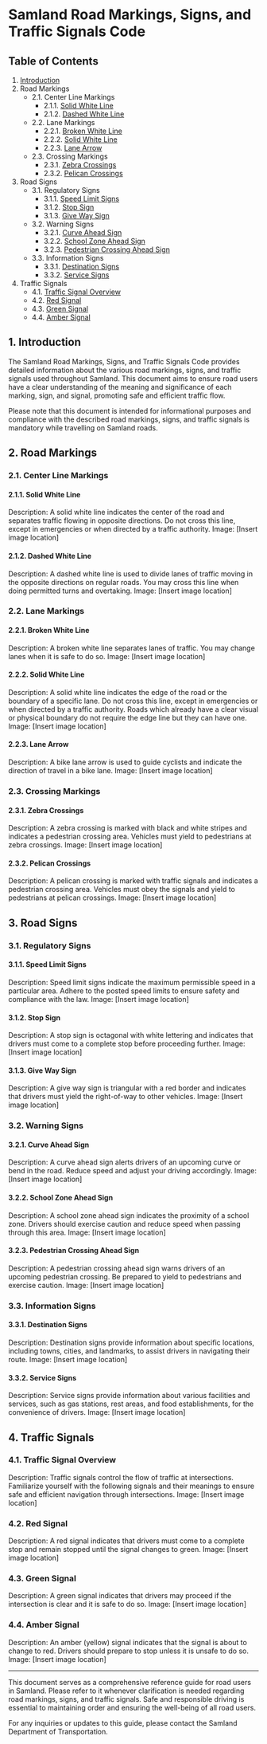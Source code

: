 # Samland Road Markings, Signs, and Traffic Signals Code

## Table of Contents

1. [Introduction](#1-introduction)
2. Road Markings
    - 2.1. Center Line Markings
        - 2.1.1. [Solid White Line](#211-solid-white-line)
        - 2.1.2. [Dashed White Line](#212-dashed-white-line)
    - 2.2. Lane Markings
        - 2.2.1. [Broken White Line](#221-broken-white-line)
        - 2.2.2. [Solid White Line](#222-solid-white-line)
        - 2.2.3. [Lane Arrow](#223-lane-arrow)
    - 2.3. Crossing Markings
        - 2.3.1. [Zebra Crossings](#231-zebra-crossings)
        - 2.3.2. [Pelican Crossings](#232-pelican-crossings)
3. Road Signs
    - 3.1. Regulatory Signs
        - 3.1.1. [Speed Limit Signs](#311-speed-limit-signs)
        - 3.1.2. [Stop Sign](#312-stop-sign)
        - 3.1.3. [Give Way Sign](#313-give-way-sign)
    - 3.2. Warning Signs
        - 3.2.1. [Curve Ahead Sign](#321-curve-ahead-sign)
        - 3.2.2. [School Zone Ahead Sign](#322-school-zone-ahead-sign)
        - 3.2.3. [Pedestrian Crossing Ahead Sign](#323-pedestrian-crossing-ahead-sign)
    - 3.3. Information Signs
        - 3.3.1. [Destination Signs](#331-destination-signs)
        - 3.3.2. [Service Signs](#332-service-signs)
4. Traffic Signals
    - 4.1. [Traffic Signal Overview](#41-traffic-signal-overview)
    - 4.2. [Red Signal](#42-red-signal)
    - 4.3. [Green Signal](#43-green-signal)
    - 4.4. [Amber Signal](#44-amber-signal)

## 1. Introduction

The Samland Road Markings, Signs, and Traffic Signals Code provides detailed information about the various road markings, signs, and traffic signals used throughout Samland. This document aims to ensure road users have a clear understanding of the meaning and significance of each marking, sign, and signal, promoting safe and efficient traffic flow.

Please note that this document is intended for informational purposes and compliance with the described road markings, signs, and traffic signals is mandatory while travelling on Samland roads.

## 2. Road Markings

### 2.1. Center Line Markings

#### 2.1.1. Solid White Line

Description: A solid white line indicates the center of the road and separates traffic flowing in opposite directions. Do not cross this line, except in emergencies or when directed by a traffic authority.
Image: [Insert image location]

#### 2.1.2. Dashed White Line

Description: A dashed white line is used to divide lanes of traffic moving in the opposite directions on regular roads. You may cross this line when doing permitted turns and overtaking.
Image: [Insert image location]

### 2.2. Lane Markings

#### 2.2.1. Broken White Line

Description: A broken white line separates lanes of traffic. You may change lanes when it is safe to do so.
Image: [Insert image location]

#### 2.2.2. Solid White Line

Description: A solid white line indicates the edge of the road or the boundary of a specific lane. Do not cross this line, except in emergencies or when directed by a traffic authority. Roads which already have a clear visual or physical boundary do not require the edge line but they can have one. 
Image: [Insert image location]

#### 2.2.3. Lane Arrow

Description: A bike lane arrow is used to guide cyclists and indicate the direction of travel in a bike lane.
Image: [Insert image location]

### 2.3. Crossing Markings

#### 2.3.1. Zebra Crossings

Description: A zebra crossing is marked with black and white stripes and indicates a pedestrian crossing area. Vehicles must yield to pedestrians at zebra crossings.
Image: [Insert image location]

#### 2.3.2. Pelican Crossings

Description: A pelican crossing is marked with traffic signals and indicates a pedestrian crossing area. Vehicles must obey the signals and yield to pedestrians at pelican crossings.
Image: [Insert image location]

## 3. Road Signs

### 3.1. Regulatory Signs

#### 3.1.1. Speed Limit Signs

Description: Speed limit signs indicate the maximum permissible speed in a particular area. Adhere to the posted speed limits to ensure safety and compliance with the law.
Image: [Insert image location]

#### 3.1.2. Stop Sign

Description: A stop sign is octagonal with white lettering and indicates that drivers must come to a complete stop before proceeding further.
Image: [Insert image location]

#### 3.1.3. Give Way Sign

Description: A give way sign is triangular with a red border and indicates that drivers must yield the right-of-way to other vehicles.
Image: [Insert image location]

### 3.2. Warning Signs

#### 3.2.1. Curve Ahead Sign

Description: A curve ahead sign alerts drivers of an upcoming curve or bend in the road. Reduce speed and adjust your driving accordingly.
Image: [Insert image location]

#### 3.2.2. School Zone Ahead Sign

Description: A school zone ahead sign indicates the proximity of a school zone. Drivers should exercise caution and reduce speed when passing through this area.
Image: [Insert image location]

#### 3.2.3. Pedestrian Crossing Ahead Sign

Description: A pedestrian crossing ahead sign warns drivers of an upcoming pedestrian crossing. Be prepared to yield to pedestrians and exercise caution.
Image: [Insert image location]

### 3.3. Information Signs

#### 3.3.1. Destination Signs

Description: Destination signs provide information about specific locations, including towns, cities, and landmarks, to assist drivers in navigating their route.
Image: [Insert image location]

#### 3.3.2. Service Signs

Description: Service signs provide information about various facilities and services, such as gas stations, rest areas, and food establishments, for the convenience of drivers.
Image: [Insert image location]

## 4. Traffic Signals

### 4.1. Traffic Signal Overview

Description: Traffic signals control the flow of traffic at intersections. Familiarize yourself with the following signals and their meanings to ensure safe and efficient navigation through intersections.
Image: [Insert image location]

### 4.2. Red Signal

Description: A red signal indicates that drivers must come to a complete stop and remain stopped until the signal changes to green.
Image: [Insert image location]

### 4.3. Green Signal

Description: A green signal indicates that drivers may proceed if the intersection is clear and it is safe to do so.
Image: [Insert image location]

### 4.4. Amber Signal

Description: An amber (yellow) signal indicates that the signal is about to change to red. Drivers should prepare to stop unless it is unsafe to do so.
Image: [Insert image location]

<hr>

This document serves as a comprehensive reference guide for road users in Samland. Please refer to it whenever clarification is needed regarding road markings, signs, and traffic signals. Safe and responsible driving is essential to maintaining order and ensuring the well-being of all road users.

For any inquiries or updates to this guide, please contact the Samland Department of Transportation.

